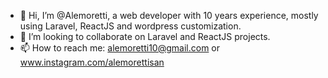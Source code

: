 - 👋 Hi, I’m @Alemoretti,  a web developer with 10 years experience, mostly using Laravel, ReactJS and wordpress customization.
- 💞️ I’m looking to collaborate on Laravel and ReactJS projects.
- 📫 How to reach me: alemoretti10@gmail.com or www.instagram.com/alemorettisan

<!---
Alemoretti/Alemoretti is a ✨ special ✨ repository because its `README.md` (this file) appears on your GitHub profile.
You can click the Preview link to take a look at your changes.
--->

